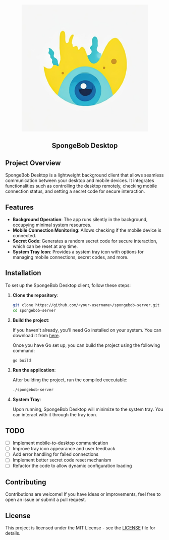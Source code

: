 <div align="center">
    <img src="assets\spongebob.jpg" width="400" />
    <h2>SpongeBob Desktop</h2>
</div>

## Project Overview

SpongeBob Desktop is a lightweight background client that allows seamless communication between your desktop and mobile devices. It integrates functionalities such as controlling the desktop remotely, checking mobile connection status, and setting a secret code for secure interaction.

## Features

- **Background Operation**: The app runs silently in the background, occupying minimal system resources.
- **Mobile Connection Monitoring**: Allows checking if the mobile device is connected.
- **Secret Code**: Generates a random secret code for secure interaction, which can be reset at any time.
- **System Tray Icon**: Provides a system tray icon with options for managing mobile connections, secret codes, and more.

## Installation

To set up the SpongeBob Desktop client, follow these steps:

1. **Clone the repository**:

   ```bash
   git clone https://github.com/<your-username>/spongebob-server.git
   cd spongebob-server
   ```

2. **Build the project**:

   If you haven't already, you'll need Go installed on your system. You can download it from [here](https://golang.org/dl/).

   Once you have Go set up, you can build the project using the following command:

   ```bash
   go build
   ```

3. **Run the application**:

   After building the project, run the compiled executable:

   ```bash
   ./spongebob-server
   ```

4. **System Tray**:

   Upon running, SpongeBob Desktop will minimize to the system tray. You can interact with it through the tray icon.

## TODO

- [ ] Implement mobile-to-desktop communication
- [ ] Improve tray icon appearance and user feedback
- [ ] Add error handling for failed connections
- [ ] Implement better secret code reset mechanism
- [ ] Refactor the code to allow dynamic configuration loading

## Contributing

Contributions are welcome! If you have ideas or improvements, feel free to open an issue or submit a pull request.

## License

This project is licensed under the MIT License - see the [LICENSE](LICENSE) file for details.
